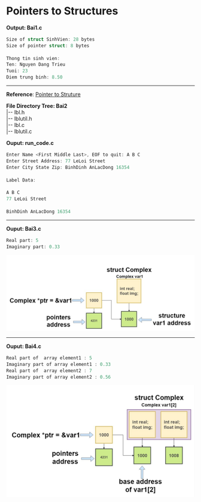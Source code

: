 # Pointers to Structures

**Output: Bai1.c**
~~~cpp
Size of struct SinhVien: 28 bytes
Size of pointer struct: 8 bytes

Thong tin sinh vien:
Ten: Nguyen Dang Trieu
Tuoi: 23
Diem trung binh: 8.50
~~~

---

**Reference**: [Pointer to Struture](https://ee.hawaii.edu/~tep/EE160/Book/chap12/subsection2.1.1.4.html) 

**File Directory Tree: Bai2** <br>
|-- lbl.h <br>
|-- lblutil.h <br>
|-- lbl.c <br>
|-- lblutil.c <br>

**Ouput: run_code.c**
~~~cpp
Enter Name <First Middle Last>, EOF to quit: A B C
Enter Street Address: 77 LeLoi Street
Enter City State Zip: BinhDinh AnLacDong 16354

Label Data:

A B C
77 LeLoi Street

BinhDinh AnLacDong 16354
~~~

----
**Ouput: Bai3.c**
~~~cpp
Real part: 5
Imaginary part: 0.33
~~~
<p align="center">
    <img src="./Images/1.png" width="700px" alt="">
</p>

----
**Ouput: Bai4.c**
~~~cpp
Real part of  array element1 : 5
Imaginary part of array element1 : 0.33
Real part of  array element2 : 7
Imaginary part of array element2 : 0.56
~~~
<p align="center">
    <img src="./Images/2.png" width="700px" alt="">
</p>

